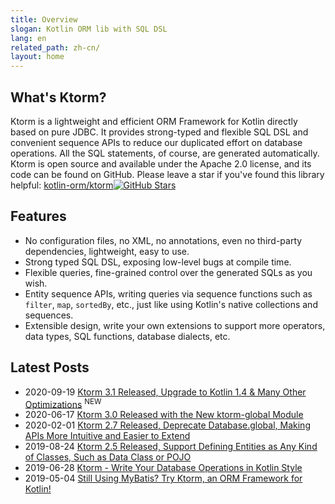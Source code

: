 ```yaml
---
title: Overview
slogan: Kotlin ORM lib with SQL DSL
lang: en
related_path: zh-cn/
layout: home
---
```


## What's Ktorm?

Ktorm is a lightweight and efficient ORM Framework for Kotlin directly based on pure JDBC. It provides strong-typed and flexible SQL DSL and convenient sequence APIs to reduce our duplicated effort on database operations. All the SQL statements, of course, are generated automatically. Ktorm is open source and available under the Apache 2.0 license, and its code can be found on GitHub. Please leave a star if you've found this library helpful: [kotlin-orm/ktorm](https://github.com/kotlin-orm/ktorm)[![GitHub Stars](https://img.shields.io/github/stars/kotlin-orm/ktorm.svg?style=social)](https://github.com/kotlin-orm/ktorm/stargazers)

## Features

- No configuration files, no XML, no annotations, even no third-party dependencies, lightweight, easy to use.
- Strong typed SQL DSL, exposing low-level bugs at compile time.
- Flexible queries, fine-grained control over the generated SQLs as you wish.
- Entity sequence APIs, writing queries via sequence functions such as `filter`, `map`, `sortedBy`, etc., just like using Kotlin's native collections and sequences. 
- Extensible design, write your own extensions to support more operators, data types, SQL functions, database dialects, etc.

## Latest Posts

- 2020-09-19 [Ktorm 3.1 Released, Upgrade to Kotlin 1.4 & Many Other Optimizations](https://github.com/kotlin-orm/ktorm/releases/tag/v3.1.0) <sup class="new-icon">NEW</sup>
- 2020-06-17 [Ktorm 3.0 Released with the New ktorm-global Module](/en/break-changes-in-ktorm-3.0.html)
- 2020-02-01 [Ktorm 2.7 Released, Deprecate Database.global, Making APIs More Intuitive and Easier to Extend](/en/about-deprecating-database-global.html)
- 2019-08-24 [Ktorm 2.5 Released, Support Defining Entities as Any Kind of Classes, Such as Data Class or POJO](/en/define-entities-as-any-kind-of-classes.html)
- 2019-06-28 [Ktorm - Write Your Database Operations in Kotlin Style](https://www.liuwj.me/posts/ktorm-write-database-operations-in-kotlin-style/)
- 2019-05-04 [Still Using MyBatis? Try Ktorm, an ORM Framework for Kotlin!](https://www.liuwj.me/posts/ktorm-introduction/)
